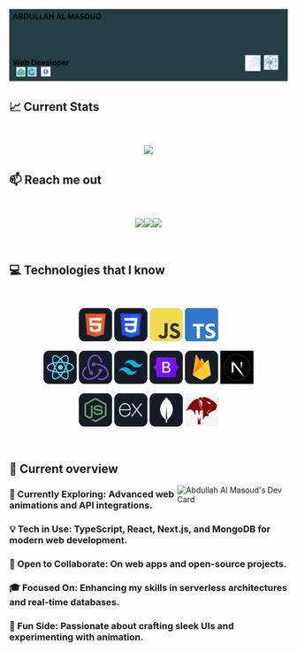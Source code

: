 <a href="https://www.facebook.com/almasoud49/">
<img src="https://raw.githubusercontent.com/almasoud49/almasoud49/main/images/developer.png" />


  
</a>

## :chart_with_upwards_trend: Current Stats

<br />
<p align="center">
  <img width="60%" src="https://github-readme-streak-stats.herokuapp.com?user=almasoud49&theme=react&hide_border=true&background=0D1117&stroke=0D1117&fire=FF1CF7&sideLabels=00F0FF&currStreakNum=FF1CF7&ring=FF1CF7&currStreakLabel=FF1CF7&sideNums=00F0FF" />
</p>

## :mailbox: Reach me out

<br />

[<p align="center"><img height="75" src="https://github.com/mir-hussain/mir-hussain/blob/main/images/icons/Linkedin.png">](https://www.linkedin.com/in/mirhussainmurtaza/)[<img height="75" src="https://github.com/mir-hussain/mir-hussain/blob/main/images/icons/Facebook.png">](https://www.facebook.com/mirhussainmurtaza)[<img height="75" src="https://github.com/mir-hussain/mir-hussain/blob/main/images/icons/Twitter.png"> </p>](https://twitter.com/_mir_hussain_)

<br />

## :computer: Technologies that I know

<br>
<p align="center">
<img src="https://github.com/almasoud49/almasoud49/blob/main/images/icons/HTML.png"/>
<img src="https://github.com/almasoud49/almasoud49/blob/main/images/icons/css.png"/>
<img src="https://github.com/almasoud49/almasoud49/blob/main/images/icons/JavaScript.png"/>
<img src="https://github.com/almasoud49/almasoud49/blob/main/images/icons/Typescript.png"/>

</p>
<p align="center">
<img src="https://github.com/almasoud49/almasoud49/blob/main/images/icons/react.png"/>
<img src="https://github.com/almasoud49/almasoud49/blob/main/images/icons/redux.png"/>
<img src="https://github.com/almasoud49/almasoud49/blob/main/images/icons/tailwind.png"/>
<img src="https://github.com/almasoud49/almasoud49/blob/main/images/icons/Bootsrap.png"/>
<img src="https://github.com/almasoud49/almasoud49/blob/main/images/icons/firebase.png"/>
<img src="https://github.com/almasoud49/almasoud49/blob/main/images/icons/nextjs.jpg"/>

</p>
<p align="center">
<img src="https://github.com/almasoud49/almasoud49/blob/main/images/icons/node.png"/>
<img src="https://github.com/almasoud49/almasoud49/blob/main/images/icons/express.png"/>
<img src="https://github.com/almasoud49/almasoud49/blob/main/images/icons/mongo.png"/>
<img src="https://github.com/almasoud49/almasoud49/blob/main/images/icons/mongoose.png"/>
</p><br/>

## :eyes: Current overview

<div align="left">

  <a href="https://app.daily.dev/almasoud"><img  align="right" src="https://api.daily.dev/devcards/v2/cfMcoXav41kSy98bSlQww.png?r=5sz" width="200" alt="Abdullah Al Masoud's Dev Card"/></a>

</div>

 
### 🌱 Currently Exploring: Advanced web animations and API integrations.
### 💡 Tech in Use: TypeScript, React, Next.js, and MongoDB for modern web development.
### 🚀 Open to Collaborate: On web apps and open-source projects.
### 🎓 Focused On: Enhancing my skills in serverless architectures and real-time databases.
### 🎨 Fun Side: Passionate about crafting sleek UIs and experimenting with animation.


<br />





